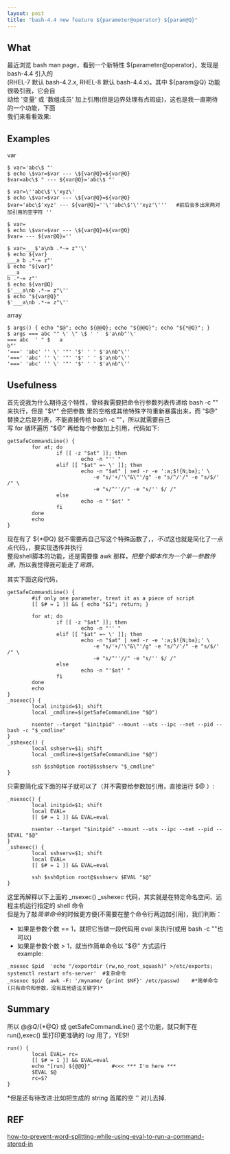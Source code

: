 ```yaml
---
layout: post
title: "bash-4.4 new feature ${parameter@operator} ${param@Q}"
---
```


## What
最近浏览 bash man page，看到一个新特性 ${parameter@operator}，发现是 bash-4.4 引入的  
(RHEL-7 默认 bash-4.2.x, RHEL-8 默认 bash-4.4.x)。其中 ${param@Q} 功能很吸引我，它会自  
动给 '变量' 或 '数组成员' 加上引用(但是边界处理有点瑕疵)，这也是我一直期待的一个功能，下面  
我们来看看效果:

## Examples
var
```
$ var='abc\$ "'
$ echo \$var=$var --- \${var@Q}=${var@Q}
$var=abc\$ " --- ${var@Q}='abc\$ "'

$ var=\''abc\$'\'xyz\'
$ echo \$var=$var --- \${var@Q}=${var@Q}
$var='abc\$'xyz' --- ${var@Q}=''\''abc\$'\''xyz'\'''   #前后会多出来两对加引用的空字符 ''

$ var=
$ echo \$var=$var --- \${var@Q}=${var@Q}
$var= --- ${var@Q}=''

$ var=___$'a\nb .*-= z"'\'
$ echo ${var}
___a b .*-= z"'
$ echo "${var}"
___a
b .*-= z"'
$ echo ${var@Q}
$'___a\nb .*-= z"\''
$ echo "${var@Q}"
$'___a\nb .*-= z"\''
```

array
```
$ args() { echo "$@"; echo ${@@Q}; echo "${@@Q}"; echo "${*@Q}"; }
$ args === abc "" \' \" \$ ' '  $'a\nb"'\'
=== abc  ' " $   a
b"'
'===' 'abc' '' \' '"' '$' ' ' $'a\nb"\''
'===' 'abc' '' \' '"' '$' ' ' $'a\nb"\''
'===' 'abc' '' \' '"' '$' ' ' $'a\nb"\''
```


## Usefulness
首先说我为什么期待这个特性，曾经我需要把命令行参数列表传递给 bash -c "" 来执行，但是 "$\*" 会把参数  
里的空格或其他特殊字符重新暴露出来，而 "$@" 替换之后是列表，不能直接传给 bash -c ""，所以就需要自己  
写 for 循环遍历 "$@" 再给每个参数加上引用，代码如下:
```
getSafeCommandLine() {
        for at; do
                if [[ -z "$at" ]]; then
                        echo -n "'' "
                elif [[ "$at" =~ \' ]]; then
                        echo -n "$at" | sed -r -e ':a;$!{N;ba};' \
                            -e "s/'+/'\"&\"'/g" -e "s/^/'/" -e "s/$/' /" \
                            -e "s/^''//" -e "s/'' $/ /"
                else
                        echo -n "'$at' "
                fi
        done
        echo
}
```

现在有了 ${\*@Q} 就不需要再自己写这个特殊函数了，，*不过*这也就是简化了一点点代码，，要实现透传并执行  
整段shell脚本的功能，还是需要像 awk 那样，*把整个脚本作为一个单一参数传递*，所以我觉得我可能走了*弯路*，  

其实下面这段代码，
```
getSafeCommandLine() {
        #if only one parameter, treat it as a piece of script 
        [[ $# = 1 ]] && { echo "$1"; return; }

        for at; do
                if [[ -z "$at" ]]; then
                        echo -n "'' "
                elif [[ "$at" =~ \' ]]; then
                        echo -n "$at" | sed -r -e ':a;$!{N;ba};' \
                            -e "s/'+/'\"&\"'/g" -e "s/^/'/" -e "s/$/' /" \
                            -e "s/^''//" -e "s/'' $/ /"
                else
                        echo -n "'$at' "
                fi
        done
        echo
}
_nsexec() {
        local initpid=$1; shift
        local _cmdline=$(getSafeCommandLine "$@")

        nsenter --target "$initpid" --mount --uts --ipc --net --pid -- bash -c "$_cmdline"
}
_sshexec() {
        local sshserv=$1; shift
        local _cmdline=$(getSafeCommandLine "$@")

        ssh $sshOption root@$sshserv "$_cmdline"
}
```

只需要简化成下面的样子就可以了（并不需要给参数加引用，直接运行 $@ ）:
```
_nsexec() {
        local initpid=$1; shift
        local EVAL=
        [[ $# = 1 ]] && EVAL=eval

        nsenter --target "$initpid" --mount --uts --ipc --net --pid -- $EVAL "$@"
}
_sshexec() {
        local sshserv=$1; shift
        local EVAL=
        [[ $# = 1 ]] && EVAL=eval

        ssh $sshOption root@$sshserv $EVAL "$@"
}
```

这里再解释以下上面的 \_nsexec() \_sshexec 代码，其实就是在特定命名空间、远程主机运行指定的 shell 命令  
但是为了敲*简单命令*的时候更方便(不需要在整个命令行两边加引用)，我们判断：  
  - 如果是参数个数 == 1，就把它当做一段代码用 eval 来执行(或用 bash -c ""也可以)  
  - 如果是参数个数  > 1，就当作简单命令以 "$@" 方式运行  
example:
```
_nsexec $pid  'echo "/exportdir (rw,no_root_squash)" >/etc/exports; systemctl restart nfs-server'  #复杂命令
_nsexec $pid  awk -F: '/myname/ {print $NF}' /etc/passwd    #*简单命令(只有命令和参数，没有其他语法关键字)*
```


## Summary
所以 ${@@Q}/${\*@Q} 或 getSafeCommandLine() 这个功能，就只剩下在 run(),exec() 里打印更准确的 *log* 用了，YES!!  
```
run() {
        local EVAL= rc=
        [[ $# = 1 ]] && EVAL=eval
        echo "[run] ${@@Q}"       #<<< *** I'm here ***
        $EVAL $@
        rc=$?
}
```
*但是还有待改进:比如把生成的 string 首尾的空 '' 对儿去掉.

## REF
[how-to-prevent-word-splitting-while-using-eval-to-run-a-command-stored-in](https://stackoverflow.com/questions/42428777/how-to-prevent-word-splitting-while-using-eval-to-run-a-command-stored-in)
